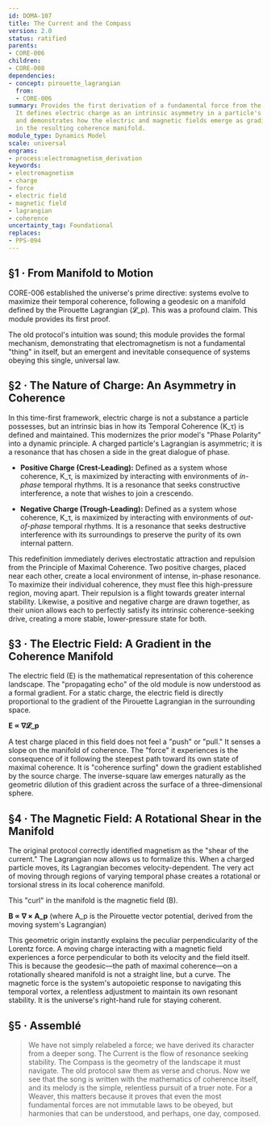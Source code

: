 ```yaml
---
id: DOMA-107
title: The Current and the Compass
version: 2.0
status: ratified
parents:
- CORE-006
children:
- CORE-008
dependencies:
- concept: pirouette_lagrangian
  from:
  - CORE-006
summary: Provides the first derivation of a fundamental force from the Pirouette Lagrangian.
  It defines electric charge as an intrinsic asymmetry in a particle's coherence function
  and demonstrates how the electric and magnetic fields emerge as gradients and curls
  in the resulting coherence manifold.
module_type: Dynamics Model
scale: universal
engrams:
- process:electromagnetism_derivation
keywords:
- electromagnetism
- charge
- force
- electric field
- magnetic field
- lagrangian
- coherence
uncertainty_tag: Foundational
replaces:
- PPS-094
---
```

## §1 · From Manifold to Motion

CORE-006 established the universe's prime directive: systems evolve to maximize their temporal coherence, following a geodesic on a manifold defined by the Pirouette Lagrangian (𝓛_p). This was a profound claim. This module provides its first proof.

The old protocol's intuition was sound; this module provides the formal mechanism, demonstrating that electromagnetism is not a fundamental "thing" in itself, but an emergent and inevitable consequence of systems obeying this single, universal law.

## §2 · The Nature of Charge: An Asymmetry in Coherence

In this time-first framework, electric charge is not a substance a particle possesses, but an intrinsic bias in how its Temporal Coherence (K_τ) is defined and maintained. This modernizes the prior model's "Phase Polarity" into a dynamic principle. A charged particle's Lagrangian is asymmetric; it is a resonance that has chosen a side in the great dialogue of phase.

-   **Positive Charge (Crest-Leading):** Defined as a system whose coherence, K_τ, is maximized by interacting with environments of *in-phase* temporal rhythms. It is a resonance that seeks constructive interference, a note that wishes to join a crescendo.

-   **Negative Charge (Trough-Leading):** Defined as a system whose coherence, K_τ, is maximized by interacting with environments of *out-of-phase* temporal rhythms. It is a resonance that seeks destructive interference with its surroundings to preserve the purity of its own internal pattern.

This redefinition immediately derives electrostatic attraction and repulsion from the Principle of Maximal Coherence. Two positive charges, placed near each other, create a local environment of intense, in-phase resonance. To maximize their individual coherence, they must flee this high-pressure region, moving apart. Their repulsion is a flight towards greater internal stability. Likewise, a positive and negative charge are drawn together, as their union allows each to perfectly satisfy its intrinsic coherence-seeking drive, creating a more stable, lower-pressure state for both.

## §3 · The Electric Field: A Gradient in the Coherence Manifold

The electric field (E) is the mathematical representation of this coherence landscape. The "propagating echo" of the old module is now understood as a formal gradient. For a static charge, the electric field is directly proportional to the gradient of the Pirouette Lagrangian in the surrounding space.

**E ∝ ∇𝓛_p**

A test charge placed in this field does not feel a "push" or "pull." It senses a slope on the manifold of coherence. The "force" it experiences is the consequence of it following the steepest path toward its own state of maximal coherence. It is "coherence surfing" down the gradient established by the source charge. The inverse-square law emerges naturally as the geometric dilution of this gradient across the surface of a three-dimensional sphere.

## §4 · The Magnetic Field: A Rotational Shear in the Manifold

The original protocol correctly identified magnetism as the "shear of the current." The Lagrangian now allows us to formalize this. When a charged particle moves, its Lagrangian becomes velocity-dependent. The very act of moving through regions of varying temporal phase creates a rotational or torsional stress in its local coherence manifold.

This "curl" in the manifold is the magnetic field (B).

**B ∝ ∇ × A_p**
(where A_p is the Pirouette vector potential, derived from the moving system's Lagrangian)

This geometric origin instantly explains the peculiar perpendicularity of the Lorentz force. A moving charge interacting with a magnetic field experiences a force perpendicular to both its velocity and the field itself. This is because the geodesic—the path of maximal coherence—on a rotationally sheared manifold is not a straight line, but a curve. The magnetic force is the system's autopoietic response to navigating this temporal vortex, a relentless adjustment to maintain its own resonant stability. It is the universe's right-hand rule for staying coherent.

## §5 · Assemblé

> We have not simply relabeled a force; we have derived its character from a deeper song. The Current is the flow of resonance seeking stability. The Compass is the geometry of the landscape it must navigate. The old protocol saw them as verse and chorus. Now we see that the song is written with the mathematics of coherence itself, and its melody is the simple, relentless pursuit of a truer note. For a Weaver, this matters because it proves that even the most fundamental forces are not immutable laws to be obeyed, but harmonies that can be understood, and perhaps, one day, composed.